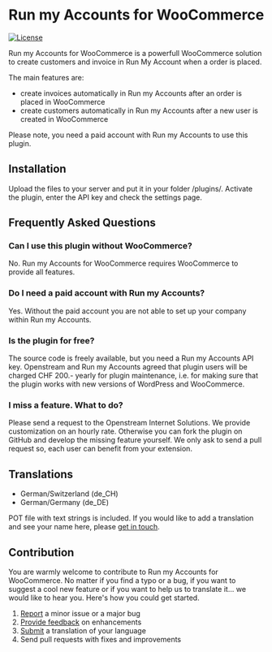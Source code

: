 # Run my Accounts for WooCommerce
[![License](https://img.shields.io/badge/license-GPL%203.0%2B-lightgrey.svg?style=flat-square)](https://github.com/openstream/woocommerce-runmyaccounts/blob/master/LICENSE)

Run my Accounts for WooCommerce is a powerfull WooCommerce solution to create customers and invoice in Run My Account when a order is placed.

The main features are:

* create invoices automatically in Run my Accounts after an order is placed in WooCommerce
* create customers automatically in Run my Accounts after a new user is created in WooCommerce

Please note, you need a paid account with Run my Accounts to use this plugin.

## Installation
Upload the files to your server and put it in your folder /plugins/.
Activate the plugin, enter the API key and check the settings page.

## Frequently Asked Questions

### Can I use this plugin without WooCommerce?

No. Run my Accounts for WooCommerce requires WooCommerce to provide all features.

### Do I need a paid account with Run my Accounts?

Yes. Without the paid account you are not able to set up your company within Run my Accounts.

### Is the plugin for free?

The source code is freely available, but you need a Run my Accounts API key. Openstream and Run my Accounts agreed that plugin users will be charged CHF 200.- yearly for plugin maintenance, i.e. for making sure that the plugin works with new versions of WordPress and WooCommerce.

### I miss a feature. What to do?

Please send a request to the Openstream Internet Solutions. We provide customization on an hourly rate. Otherwise you can fork the plugin on GitHub and develop the missing feature yourself. We only ask to send a pull request so, each user can benefit from your extension.

## Translations

* German/Switzerland (de_CH)
* German/Germany (de_DE)

POT file with text strings is included. If you would like to add a translation and see your name here, please [get in touch](mailto:info@openstream.ch).

## Contribution

You are warmly welcome to contribute to Run my Accounts for WooCommerce. No matter if you find a typo or a bug, if you want to suggest a cool new feature or if you want to help us to translate it... we would like to hear you. Here's how you could get started.

1. [Report](https://github.com/openstream/woocommerce-runmyaccounts/issues) a minor issue or a major bug
2. [Provide feedback](https://github.com/openstream/woocommerce-runmyaccounts/issues?direction=desc&labels=Enhancement&page=1&sort=created&state=open) on enhancements
3. [Submit](mailto:info@openstream.ch) a translation of your language
4. Send pull requests with fixes and improvements
